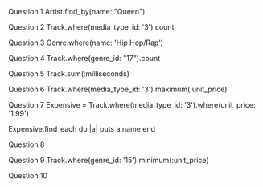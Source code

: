 Question 1
Artist.find_by(name: "Queen")

Question 2
Track.where(media_type_id: '3').count

Question 3
Genre.where(name: 'Hip Hop/Rap')

Question 4
Track.where(genre_id: "17").count

Question 5
Track.sum(:milliseconds)

Question 6
Track.where(media_type_id: '3').maximum(:unit_price)

Question 7
Expensive = Track.where(media_type_id: '3').where(unit_price: '1.99')

Expensive.find_each do |a|
  puts a.name
end

Question 8


Question 9
Track.where(genre_id: '15').minimum(:unit_price)

Question 10
